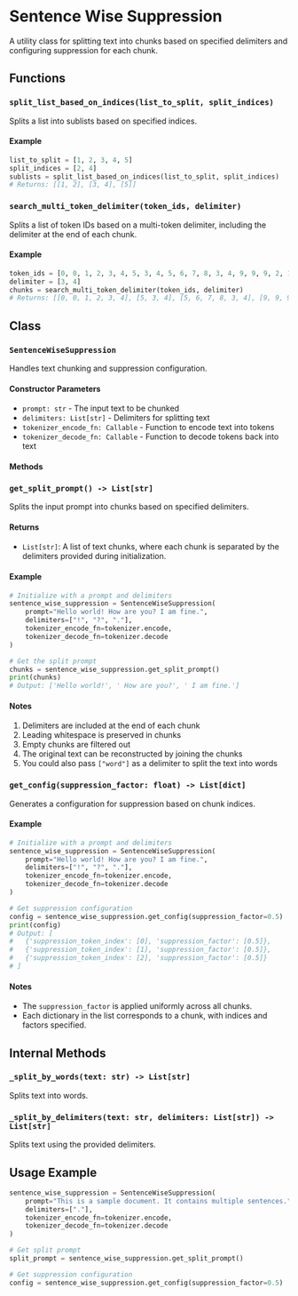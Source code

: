 # Sentence Wise Suppression

A utility class for splitting text into chunks based on specified delimiters and configuring suppression for each chunk.

## Functions

### `split_list_based_on_indices(list_to_split, split_indices)`
Splits a list into sublists based on specified indices.

#### Example
```python
list_to_split = [1, 2, 3, 4, 5]
split_indices = [2, 4]
sublists = split_list_based_on_indices(list_to_split, split_indices)
# Returns: [[1, 2], [3, 4], [5]]
```

### `search_multi_token_delimiter(token_ids, delimiter)`
Splits a list of token IDs based on a multi-token delimiter, including the delimiter at the end of each chunk.

#### Example
```python
token_ids = [0, 0, 1, 2, 3, 4, 5, 3, 4, 5, 6, 7, 8, 3, 4, 9, 9, 9, 2, 1, 3, 56, 2]
delimiter = [3, 4]
chunks = search_multi_token_delimiter(token_ids, delimiter)
# Returns: [[0, 0, 1, 2, 3, 4], [5, 3, 4], [5, 6, 7, 8, 3, 4], [9, 9, 9, 2, 1, 3, 56, 2]]
```

## Class

### `SentenceWiseSuppression`
Handles text chunking and suppression configuration.

#### Constructor Parameters
- `prompt: str` - The input text to be chunked
- `delimiters: List[str]` - Delimiters for splitting text
- `tokenizer_encode_fn: Callable` - Function to encode text into tokens
- `tokenizer_decode_fn: Callable` - Function to decode tokens back into text

#### Methods

### `get_split_prompt() -> List[str]`
Splits the input prompt into chunks based on specified delimiters.

#### Returns
- `List[str]`: A list of text chunks, where each chunk is separated by the delimiters provided during initialization.

#### Example
```python
# Initialize with a prompt and delimiters
sentence_wise_suppression = SentenceWiseSuppression(
    prompt="Hello world! How are you? I am fine.",
    delimiters=["!", "?", "."],
    tokenizer_encode_fn=tokenizer.encode,
    tokenizer_decode_fn=tokenizer.decode
)

# Get the split prompt
chunks = sentence_wise_suppression.get_split_prompt()
print(chunks)
# Output: ['Hello world!', ' How are you?', ' I am fine.']
```

#### Notes
1. Delimiters are included at the end of each chunk
2. Leading whitespace is preserved in chunks
3. Empty chunks are filtered out
4. The original text can be reconstructed by joining the chunks
5. You could also pass `["word"]` as a delimiter to split the text into words	

### `get_config(suppression_factor: float) -> List[dict]`
Generates a configuration for suppression based on chunk indices.

#### Example
```python
# Initialize with a prompt and delimiters
sentence_wise_suppression = SentenceWiseSuppression(
    prompt="Hello world! How are you? I am fine.",
    delimiters=["!", "?", "."],
    tokenizer_encode_fn=tokenizer.encode,
    tokenizer_decode_fn=tokenizer.decode
)

# Get suppression configuration
config = sentence_wise_suppression.get_config(suppression_factor=0.5)
print(config)
# Output: [
#   {'suppression_token_index': [0], 'suppression_factor': [0.5]},
#   {'suppression_token_index': [1], 'suppression_factor': [0.5]},
#   {'suppression_token_index': [2], 'suppression_factor': [0.5]}
# ]
```

#### Notes
- The `suppression_factor` is applied uniformly across all chunks.
- Each dictionary in the list corresponds to a chunk, with indices and factors specified.


## Internal Methods

### `_split_by_words(text: str) -> List[str]`
Splits text into words.

### `_split_by_delimiters(text: str, delimiters: List[str]) -> List[str]`
Splits text using the provided delimiters.

## Usage Example

```python
sentence_wise_suppression = SentenceWiseSuppression(
    prompt="This is a sample document. It contains multiple sentences.",
    delimiters=["."],
    tokenizer_encode_fn=tokenizer.encode,
    tokenizer_decode_fn=tokenizer.decode
)

# Get split prompt
split_prompt = sentence_wise_suppression.get_split_prompt()

# Get suppression configuration
config = sentence_wise_suppression.get_config(suppression_factor=0.5)
```

